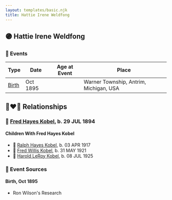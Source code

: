```yaml
---
layout: templates/basic.njk
title: Hattie Irene Weldfong
---
```

## 🟣 Hattie Irene Weldfong

### 📆 Events

Type | Date | Age at Event | Place
------ | ------ | ------ | ------
[Birth](#event-event-3) | Oct 1895 |  | Warner Township, Antrim, Michigan, USA

## 👩‍❤️‍👨 Relationships

### 🔵 [Fred Hayes Kobel](/people/1/1672312), b. 29 JUL 1894

#### Children With Fred Hayes Kobel
* 🔵 [Ralph Hayes Kobel](/people/7/77168350), b. 03 APR 1917
* 🔵 [Fred Willis Kobel](/people/5/51851068), b. 31 MAY 1921
* 🔵 [Harold LeRoy Kobel](/people/6/65495296), b. 08 JUL 1925
### 📰 Event Sources

#### <a id="event-event-3"></a> Birth, Oct 1895
* Ron Wilson's Research